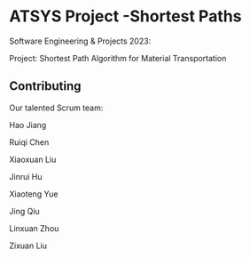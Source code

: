 # ATSYS Project -Shortest Paths

Software Engineering & Projects 2023:

Project: Shortest Path Algorithm for Material Transportation

## Contributing

Our talented Scrum team:

Hao Jiang

Ruiqi Chen

Xiaoxuan Liu

Jinrui Hu

Xiaoteng Yue

Jing Qiu

Linxuan Zhou

Zixuan Liu





